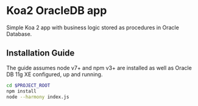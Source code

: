 # Koa2 OracleDB app
Simple Koa 2 app with business logic stored as procedures in Oracle Database.

## Installation Guide
The guide assumes node v7+ and npm v3+ are installed as well as Oracle DB 11g XE configured, up and running.

```bash
cd $PROJECT_ROOT
npm install
node --harmony index.js
```
